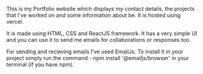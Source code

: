 
This is my Portfolio website which displays my contact details, the projects that I've worked on and some information about be. It is hosted using vercel.

It is made using HTML, CSS and ReactJS framework. It has a very simple UI and you can use it to send me emails for collaborations or responses too.

For sending and recieving emails I've used EmailJs. To install it in your project simply run the command - npm install '@emailjs/browser' in  your terminal (if you have npm).
